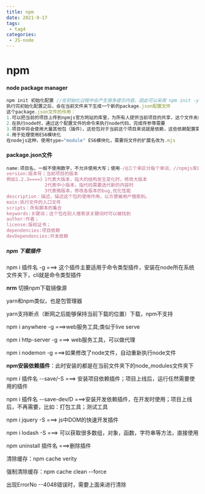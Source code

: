 ```yaml
---
title: npm
date: 2021-9-17
tags:
 - tag4
categories: 
 - JS-node
---
```


# npm

####  node package manager

```javascript
npm init 初始化配置 //在初始化过程中会产生很多提示内容，因此可以采用 npm init -y来自动确认默认消息
执行完初始化配置之后，会在当前文件夹下生成一个新的package.json配置文件
这个package.json文件的作用：
1.可以把当前的项目上传到npmjs官方网站的库里，为所有人提供当前项目的共享，这个文件夹就是上传需要的配置文件。
2.在执行node时，通过这个配置文件的命令来执行node代码，完成传参等需要
3.项目中将会使用大量其他包（插件），这些包对于当前这个项目来说就是依赖，这些依赖配置需要分门别类进行归纳，以方便再次更新对应包，在项目上线前做好打包时对于依赖包进行确认打包。
4.用于处理使用ES6模块化
在nodejs这种，使用type="module" ES6模块化，需要将文件的扩展名改为.mjs
```

#### package.json文件

```javascript
name:项目名，一般不使用数字，不允许使用大写；使用-/@三个来区分每个单词，//npmjs库非常庞大，所以需要进行区分
version:版本号；当前项目的版本
例如1.2.3====》1代表大版本，指大的结构发生变化时，修改大版本
			  2代表中小版本，指代码需要迭代新的内容时
              3代表微版本，修改各版本的bug,优化性能
description：描述，描述这个包的使用作用，以方便被用户搜索到。
main:执行文件的入口文件
scripts：所有脚本的集合
keywords:关键词；这个包在别人搜索该关键词时可以被找到
author:作者；
license:版权证书；
dependencies:项目依赖
devDependencies:开发依赖
```

##### npm 下载插件

npm i 插件名 -g  ===> 这个插件主要适用于命令类型插件，安装在node所在系统文件夹下，cli就是命令类型插件

**nrm** 切换npm下载镜像源

yarn和npm类似，也是包管理器

yarn支持断点（断网之后能够保持当前下载的位置）下载，npm不支持

npm i anywhere -g ===>web服务工具;类似于live serve

npm i http-server -g  ===> web服务工具，可以做代理

npm i nodemon -g ===>如果修改了node文件，自动重新执行node文件

**npm安装依赖插件**：此时安装的都是在当前文件夹下的node_modules文件夹下

npm i 插件名 --save/-S ===> 安装项目依赖插件；项目上线后，运行任然需要使用的插件

npm i 插件名 --save-dev/D ===>安装开发依赖插件，在开发时使用；项目上线后，不再需要，比如：打包工具；测试工具

npm i jquery -S  ===> js中DOM的快速开发插件

npm i lodash -S ===> 可以获取很多数组，对象，函数，字符串等方法，直接使用

npm uninstall 插件名 ===>删除插件

清除缓存：npm cache verity

强制清除缓存：npm cache clean --force

出现ErrorNo --4048错误时，需要上面来进行清除